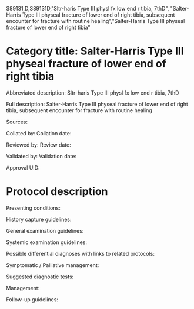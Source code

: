 S89131,D,S89131D,"Sltr-haris Type III physl fx low end r tibia, 7thD", "Salter-Harris Type III physeal fracture of lower end of right tibia, subsequent encounter for fracture with routine healing","Salter-Harris Type III physeal fracture of lower end of right tibia"
# Category title: Salter-Harris Type III physeal fracture of lower end of right tibia

Abbreviated description: Sltr-haris Type III physl fx low end r tibia, 7thD

Full description: Salter-Harris Type III physeal fracture of lower end of right tibia, subsequent encounter for fracture with routine healing

Sources:

Collated by:
Collation date:

Reviewed by:
Review date:

Validated by:
Validation date:

Approval UID:

# Protocol description

Presenting conditions:

History capture guidelines:

General examination guidelines:

Systemic examination guidelines:

Possible differential diagnoses with links to related protocols:

Symptomatic / Palliative management:

Suggested diagnostic tests:

Management:

Follow-up guidelines:
